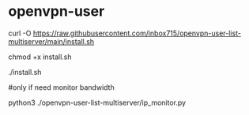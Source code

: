 # openvpn-user
 
 
curl -O https://raw.githubusercontent.com/inbox715/openvpn-user-list-multiserver/main/install.sh

chmod +x install.sh

./install.sh



#only if need monitor bandwidth

python3 ./openvpn-user-list-multiserver/ip_monitor.py

